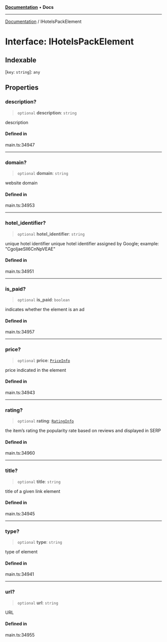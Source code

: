 [**Documentation**](../README.md) • **Docs**

***

[Documentation](../globals.md) / IHotelsPackElement

# Interface: IHotelsPackElement

## Indexable

 \[`key`: `string`\]: `any`

## Properties

### description?

> `optional` **description**: `string`

description

#### Defined in

main.ts:34947

***

### domain?

> `optional` **domain**: `string`

website domain

#### Defined in

main.ts:34953

***

### hotel\_identifier?

> `optional` **hotel\_identifier**: `string`

unique hotel identifier
unique hotel identifier assigned by Google;
example: "CgoIjaeSlI6CnNpVEAE"

#### Defined in

main.ts:34951

***

### is\_paid?

> `optional` **is\_paid**: `boolean`

indicates whether the element is an ad

#### Defined in

main.ts:34957

***

### price?

> `optional` **price**: [`PriceInfo`](../classes/PriceInfo.md)

price indicated in the element

#### Defined in

main.ts:34943

***

### rating?

> `optional` **rating**: [`RatingInfo`](../classes/RatingInfo.md)

the item’s rating 
the popularity rate based on reviews and displayed in SERP

#### Defined in

main.ts:34960

***

### title?

> `optional` **title**: `string`

title of a given link element

#### Defined in

main.ts:34945

***

### type?

> `optional` **type**: `string`

type of element

#### Defined in

main.ts:34941

***

### url?

> `optional` **url**: `string`

URL

#### Defined in

main.ts:34955
